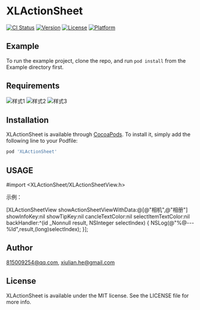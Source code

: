 # XLActionSheet

[![CI Status](https://img.shields.io/travis/815009254@qq.com/XLActionSheet.svg?style=flat)](https://travis-ci.org/815009254@qq.com/XLActionSheet)
[![Version](https://img.shields.io/cocoapods/v/XLActionSheet.svg?style=flat)](https://cocoapods.org/pods/XLActionSheet)
[![License](https://img.shields.io/cocoapods/l/XLActionSheet.svg?style=flat)](https://cocoapods.org/pods/XLActionSheet)
[![Platform](https://img.shields.io/cocoapods/p/XLActionSheet.svg?style=flat)](https://cocoapods.org/pods/XLActionSheet)

## Example

To run the example project, clone the repo, and run `pod install` from the Example directory first.

## Requirements
![样式1](https://github.com/HeXiuLian/XLActionSheetView/blob/master/1.png)
![样式2](https://github.com/HeXiuLian/XLActionSheetView/blob/master/2.png)
![样式3](https://github.com/HeXiuLian/XLActionSheetView/blob/master/3.png)

## Installation

XLActionSheet is available through [CocoaPods](https://cocoapods.org). To install
it, simply add the following line to your Podfile:

```ruby
pod 'XLActionSheet'
```
## USAGE

#import <XLActionSheet/XLActionSheetView.h>

示例：

[XLActionSheetView showActionSheetViewWithData:@[@"相机",@"相册"] showInfoKey:nil showTipKey:nil cancleTextColor:nil selectItemTextColor:nil backHandler:^(id  _Nonnull result, NSInteger selectIndex) {
NSLog(@"%@---%ld",result,(long)selectIndex);
}];


## Author

815009254@qq.com, xiulian.he@gmail.com

## License

XLActionSheet is available under the MIT license. See the LICENSE file for more info.
